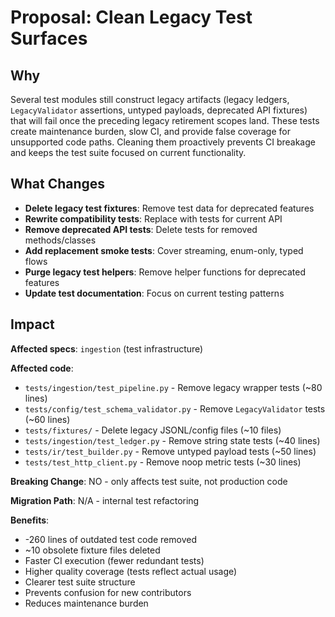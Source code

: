 # Proposal: Clean Legacy Test Surfaces

## Why

Several test modules still construct legacy artifacts (legacy ledgers, `LegacyValidator` assertions, untyped payloads, deprecated API fixtures) that will fail once the preceding legacy retirement scopes land. These tests create maintenance burden, slow CI, and provide false coverage for unsupported code paths. Cleaning them proactively prevents CI breakage and keeps the test suite focused on current functionality.

## What Changes

- **Delete legacy test fixtures**: Remove test data for deprecated features
- **Rewrite compatibility tests**: Replace with tests for current API
- **Remove deprecated API tests**: Delete tests for removed methods/classes
- **Add replacement smoke tests**: Cover streaming, enum-only, typed flows
- **Purge legacy test helpers**: Remove helper functions for deprecated features
- **Update test documentation**: Focus on current testing patterns

## Impact

**Affected specs**: `ingestion` (test infrastructure)

**Affected code**:

- `tests/ingestion/test_pipeline.py` - Remove legacy wrapper tests (~80 lines)
- `tests/config/test_schema_validator.py` - Remove `LegacyValidator` tests (~60 lines)
- `tests/fixtures/` - Delete legacy JSONL/config files (~10 files)
- `tests/ingestion/test_ledger.py` - Remove string state tests (~40 lines)
- `tests/ir/test_builder.py` - Remove untyped payload tests (~50 lines)
- `tests/test_http_client.py` - Remove noop metric tests (~30 lines)

**Breaking Change**: NO - only affects test suite, not production code

**Migration Path**: N/A - internal test refactoring

**Benefits**:

- -260 lines of outdated test code removed
- ~10 obsolete fixture files deleted
- Faster CI execution (fewer redundant tests)
- Higher quality coverage (tests reflect actual usage)
- Clearer test suite structure
- Prevents confusion for new contributors
- Reduces maintenance burden
